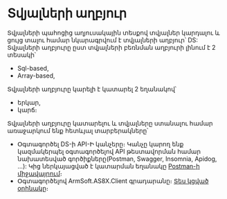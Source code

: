 # Տվյալների աղբյուր
Տվյալների պահոցից աղյուսակային տեսքով տվյալներ կարդալու և ցույց տալու համար նկարագրվում է տվյալների աղբյուր՝ DS:
Տվյալների աղբյուրը ըստ տվյալների բեռնման աղբյուրի լինում է 2 տեսակի՝
- Sql-based,
- Array-based,

Տվյալների աղբյուրը կարելի է կատարել 2 եղանակով՝
- երկար,
- կարճ։


Տվյալների աղբյուրը կատարելու և տվյալները ստանալու համար առաջարկում ենք հետևյալ տարբերակները՝
- Օգտագործել DS-ի API-Ի կանչերը։ Կանչը կարող ենք կազմակերպել օգտագործելով API թեստավորման համար նախատեսված գործիքները(Postman, Swagger, Insomnia, Apidog, ...): Կից ներկայացված է կատարման եղանակը [Postman-ի միջավայրում](https://documenter.getpostman.com/view/33237126/2sA3QpCZCp)։
- Օգտագործելով ArmSoft.AS8X.Client գրադարանը։ [Տես կցված օրինակը](DataSourceExecutionSample.md)։

